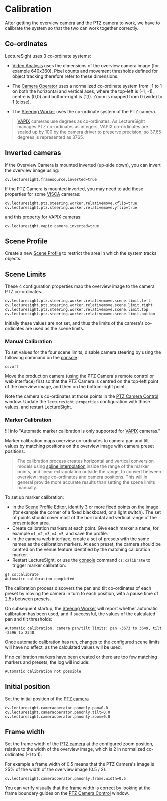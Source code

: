 # Calibration

After getting the overview camera and the PTZ camera to work, we have to calibrate the system so that the two can work together correctly.

## Co-ordinates

LectureSight uses 3 co-ordinate systems:

* [Video Analysis](../modules/videoanalysis) uses the dimensions of the overview camera image (for example 640x360). Pixel counts and movement thresholds defined for object tracking therefore refer to these dimensions.

* The [Camera Operator](../modules/cameraoperator-simple) uses a normalized co-ordinate system from -1 to 1 on both the horizontal and vertical axes, where the top-left is (-1, -1), centre is (0,0) and bottom-right is (1,1). Zoom is mapped  from 0 (wide) to 1 (close).

* The [Steering Worker](../modules/steeringworker-relativemove) uses the co-ordinate system of the PTZ camera.

> [VAPIX](../modules/ptzcontrol-vapix) cameras use degrees as co-ordinates. As LectureSight manages PTZ co-ordinates as  integers, VAPIX co-ordinates are scaled up by 100 by the camera driver to preserve precision, so 37.65 degrees is represented as 3765.

## Inverted cameras

If the Overview Camera is mounted inverted (up-side down), you can invert the overview image using:

    cv.lecturesight.framesource.inverted=true

If the PTZ Camera is mounted inverted, you may need to add these properties for some [VISCA](../modules/ptzcontrol-visca) cameras:

```
cv.lecturesight.ptz.steering.worker.relativemove.xflip=true
cv.lecturesight.ptz.steering.worker.relativemove.yflip=true
```

and this property for [VAPIX](../modules/ptzcontrol-vapix) cameras:

    cv.lecturesight.vapix.camera.inverted=true

## Scene Profile

Create a new [Scene Profile](../ui/profile) to restrict the area in which the system tracks objects.

## Scene Limits

These 4 configuration properties map the overview image to the camera PTZ co-ordinates.

```
cv.lecturesight.ptz.steering.worker.relativemove.scene.limit.left
cv.lecturesight.ptz.steering.worker.relativemove.scene.limit.right
cv.lecturesight.ptz.steering.worker.relativemove.scene.limit.top
cv.lecturesight.ptz.steering.worker.relativemove.scene.limit.bottom
```

Initially these values are not set, and thus the limits of the camera's co-ordinates are used as the scene limits.

### Manual Calibration

To set values for the four scene limits, disable camera steering by using the following command on the [console](../core/console)

    cs:off
    
Move the production camera (using the PTZ Camera's remote control or web interface) first so that the PTZ Camera is centred on
the top-left point of the overview image, and then on the bottom-right point.

Note the camera's co-ordinates at those points in the [PTZ Camera Control](../ui/cameracontrol) window.
Update the `lecturesight.properties` configuration with those values, and restart LectureSight.

### Marker Calibration

!!! info "Automatic marker calibration is only supported for [VAPIX](../modules/ptzcontrol-vapix) cameras."

Marker calibration maps overview co-ordinates to camera pan and tilt values by matching positions on the overview image with camera preset positions.

> The calibration process creates horizontal and vertical conversion models using [spline interpolation](https://en.wikipedia.org/wiki/Spline_interpolation) inside the range of the
marker points, and linear extrapolation outside the range, to convert between overview image co-ordinates and camera positions.
This will in general provide more accurate results than setting the scene limits manually.

To set up marker calibration:

* In the [Scene Profile Editor](../ui/profile#calibration-markers), identify 3 or more fixed points on the image (for example the corner of a fixed blackboard, or a light switch). The set of points should cover most of the horizontal and vertical range of the presentation area.
* Create calibration markers at each point. Give each marker a name, for example `m1`, `m2`, `m3`, `m4`, `m5`, and save the profile.
* In the camera web interface, create a set of presets with the same names as the calibration markers. At each preset, the camera should be centred
on the venue feature identified by the matching calibration marker.
* Restart LectureSight, or use the [console](../core/console) command `cs:calibrate` to trigger marker calibration:

```
g! cs:calibrate
Automatic calibration completed
```

The calibration process discovers the pan and tilt co-ordinates of each preset by moving the camera in turn to each position, with a pause time of
2.5s between presets.

On subsequent startup, the [Steering Worker](../modules/steeringworker-relativemove) will report whether automatic calibration has been used, and if successful,
the values of the calculated pan and tilt thresholds:

```
Automatic calibration, camera pan/tilt limits: pan -3673 to 3649, tilt -2596 to 2348
```

Once automatic calibration has run, changes to the configured scene limits will have no effect, as the calculated values will be used.

If no calibration markers have been created or there are too few matching markers and presets, the log will include:

```
Automatic calibration not possible
```

## Initial position

Set the initial position of the [PTZ camera](../modules/cameraoperator-simple)

```
cv.lecturesight.cameraoperator.panonly.pan=0.0
cv.lecturesight.cameraoperator.panonly.tilt=0.0
cv.lecturesight.cameraoperator.panonly.zoom=0.0
```

## Frame width

Set the frame width of the [PTZ camera](../modules/cameraoperator-simple) at the configured zoom position, relative to the width of the overview image, which is 2 in normalized co-ordinates (-1 to 1).

For example a frame.width of 0.5 means that the PTZ Camera's image is 25% of the width of the overview image (0.5 / 2).

```
cv.lecturesight.cameraoperator.panonly.frame.width=0.5
```

You can verify visually that the frame width is correct by looking at the frame boundary guides on the [PTZ Camera Control](../ui/cameracontrol) window.

